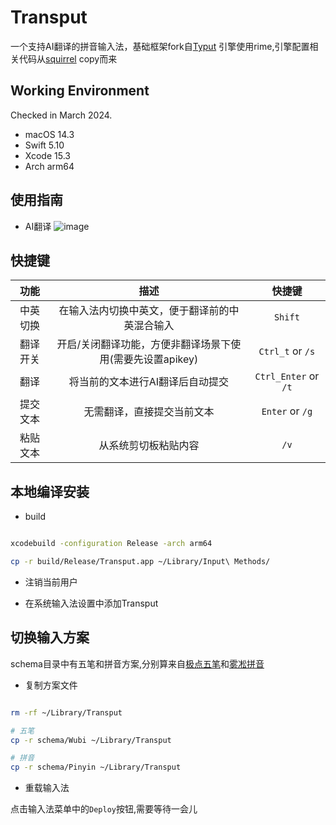 # Transput

一个支持AI翻译的拼音输入法，基础框架fork自[Typut](https://github.com/ensan-hcl/Typut)
引擎使用rime,引擎配置相关代码从[squirrel](https://github.com/rime/squirrel) copy而来



## Working Environment

Checked in March 2024.
* macOS 14.3
* Swift 5.10
* Xcode 15.3
* Arch arm64

## 使用指南

* AI翻译
![image](./show.gif)

## 快捷键

| 功能 | 描述 | 快捷键 |
| :-----: |  :----: | :----: |
| 中英切换 | 在输入法内切换中英文，便于翻译前的中英混合输入 | `Shift` |
| 翻译开关 | 开启/关闭翻译功能，方便非翻译场景下使用(需要先设置apikey) | `Ctrl_t` or `/s` |
| 翻译        |  将当前的文本进行AI翻译后自动提交  |  `Ctrl_Enter` or `/t` |
| 提交文本 |  无需翻译，直接提交当前文本  | `Enter`  or  `/g` |
| 粘贴文本 |  从系统剪切板粘贴内容 | `/v` |





## 本地编译安装

* build
```bash

xcodebuild -configuration Release -arch arm64

cp -r build/Release/Transput.app ~/Library/Input\ Methods/

```

* 注销当前用户

* 在系统输入法设置中添加Transput


## 切换输入方案

schema目录中有五笔和拼音方案,分别算来自[极点五笔](https://github.com/KyleBing/rime-wubi86-jidian)和[雾凇拼音](https://github.com/iDvel/rime-ice)

* 复制方案文件

```bash

rm -rf ~/Library/Transput

# 五笔
cp -r schema/Wubi ~/Library/Transput

# 拼音
cp -r schema/Pinyin ~/Library/Transput

```

* 重载输入法

点击输入法菜单中的`Deploy`按钮,需要等待一会儿

